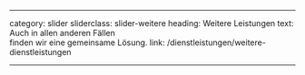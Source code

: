 ---

category: slider
sliderclass: slider-weitere
heading: Weitere Leistungen
text: Auch in allen anderen Fällen<span class='spacer'></span><br /><span class='spacer'></span>finden wir eine gemeinsame Lösung.
link: /dienstleistungen/weitere-dienstleistungen

---